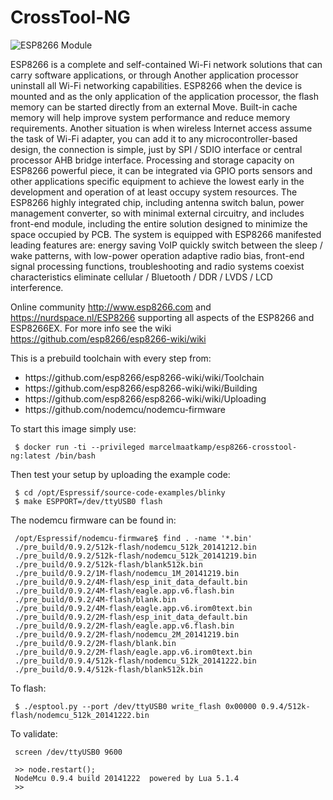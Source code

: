 # CrossTool-NG

![ESP8266 Module](https://mcuoneclipse.files.wordpress.com/2014/10/esp8266-module.png?w=584&h=552)
 
ESP8266 is a complete and self-contained Wi-Fi network solutions that can carry software applications, or through Another application processor uninstall all Wi-Fi networking capabilities. ESP8266 when the device is mounted and as the only application of the application processor, the flash memory can be started directly from an external Move. Built-in cache memory will help improve system performance and reduce memory requirements. Another situation is when wireless Internet access assume the task of Wi-Fi adapter, you can add it to any microcontroller-based design, the connection is simple, just by SPI / SDIO interface or central processor AHB bridge interface. Processing and storage capacity on ESP8266 powerful piece, it can be integrated via GPIO ports sensors and other applications specific equipment to achieve the lowest early in the development and operation of at least occupy system resources. The ESP8266 highly integrated chip, including antenna switch balun, power management converter, so with minimal external circuitry, and includes front-end module, including the entire solution designed to minimize the space occupied by PCB. The system is equipped with ESP8266 manifested leading features are: energy saving VoIP quickly switch between the sleep / wake patterns, with low-power operation adaptive radio bias, front-end signal processing functions, troubleshooting and radio systems coexist characteristics eliminate cellular / Bluetooth / DDR / LVDS / LCD interference.

Online community http://www.esp8266.com and https://nurdspace.nl/ESP8266 supporting all aspects of the ESP8266 and ESP8266EX. For more info see the wiki https://github.com/esp8266/esp8266-wiki/wiki

This is a prebuild toolchain with every step from:
<ul>
 <li>https://github.com/esp8266/esp8266-wiki/wiki/Toolchain</li>
 <li>https://github.com/esp8266/esp8266-wiki/wiki/Building</li>
 <li>https://github.com/esp8266/esp8266-wiki/wiki/Uploading</li>
 <li>https://github.com/nodemcu/nodemcu-firmware</li>
</ul>

To start this image simply use:
```
 $ docker run -ti --privileged marcelmaatkamp/esp8266-crosstool-ng:latest /bin/bash
```

Then test your setup by uploading the example code:
```
 $ cd /opt/Espressif/source-code-examples/blinky
 $ make ESPPORT=/dev/ttyUSB0 flash
```

The nodemcu firmware can be found in:
```
 /opt/Espressif/nodemcu-firmware$ find . -name '*.bin'
 ./pre_build/0.9.2/512k-flash/nodemcu_512k_20141212.bin
 ./pre_build/0.9.2/512k-flash/nodemcu_512k_20141219.bin
 ./pre_build/0.9.2/512k-flash/blank512k.bin
 ./pre_build/0.9.2/1M-flash/nodemcu_1M_20141219.bin
 ./pre_build/0.9.2/4M-flash/esp_init_data_default.bin
 ./pre_build/0.9.2/4M-flash/eagle.app.v6.flash.bin
 ./pre_build/0.9.2/4M-flash/blank.bin
 ./pre_build/0.9.2/4M-flash/eagle.app.v6.irom0text.bin
 ./pre_build/0.9.2/2M-flash/esp_init_data_default.bin
 ./pre_build/0.9.2/2M-flash/eagle.app.v6.flash.bin
 ./pre_build/0.9.2/2M-flash/nodemcu_2M_20141219.bin
 ./pre_build/0.9.2/2M-flash/blank.bin
 ./pre_build/0.9.2/2M-flash/eagle.app.v6.irom0text.bin
 ./pre_build/0.9.4/512k-flash/nodemcu_512k_20141222.bin
 ./pre_build/0.9.4/512k-flash/blank512k.bin
```

To flash:
```
 $ ./esptool.py --port /dev/ttyUSB0 write_flash 0x00000 0.9.4/512k-flash/nodemcu_512k_20141222.bin
```

To validate:
```
 screen /dev/ttyUSB0 9600

 >> node.restart();
 NodeMcu 0.9.4 build 20141222  powered by Lua 5.1.4
 >>
```
